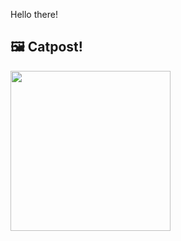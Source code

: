Hello there!



## 🖼️ Catpost!

<sub>
    <img src="https://cdn2.thecatapi.com/images/9ph.jpg" height="256">
</sub>

